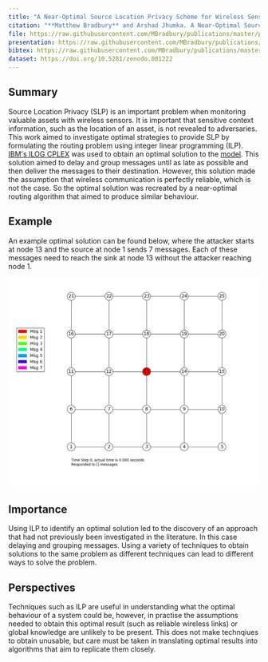 ```yaml
---
title: "A Near-Optimal Source Location Privacy Scheme for Wireless Sensor Networks"
citation: "**Matthew Bradbury** and Arshad Jhumka. A Near-Optimal Source Location Privacy Scheme for Wireless Sensor Networks. In *16th IEEE International Conference on Trust, Security and Privacy in Computing and Communications (TrustCom)*, 409–416. August 2017. [doi:10.1109/Trustcom/BigDataSE/ICESS.2017.265](https://doi.org/10.1109/Trustcom/BigDataSE/ICESS.2017.265)."
file: https://raw.githubusercontent.com/MBradbury/publications/master/papers/TrustCom2017.pdf
presentation: https://raw.githubusercontent.com/MBradbury/publications/master/presentations/TrustCom2017.pdf
bibtex: https://raw.githubusercontent.com/MBradbury/publications/master/bibtex/Bradbury_2017_OptimalSourceLocation.bib
dataset: https://doi.org/10.5281/zenodo.801222
---
```


## Summary

Source Location Privacy (SLP) is an important problem when monitoring valuable assets with wireless sensors. It is important that sensitive context information, such as the location of an asset, is not revealed to adversaries. This work aimed to investigate optimal strategies to provide SLP by formulating the routing problem using integer linear programming (ILP). [IBM's ILOG CPLEX](https://www.ibm.com/uk-en/products/ilog-cplex-optimization-studio) was used to obtain an optimal solution to the [model](https://github.com/MBradbury/slp-attacker-ilp). This solution aimed to delay and group messages until as late as possible and then deliver the messages to their destination. However, this solution made the assumption that wireless communication is perfectly reliable, which is not the case. So the optimal solution was recreated by a near-optimal routing algorithm that aimed to produce similar behaviour.

## Example

An example optimal solution can be found below, where the attacker starts at node 13 and the source at node 1 sends 7 messages. Each of these messages need to reach the sink at node 13 without the attacker reaching node 1.

![Animation of an optimal solution](/images/TrustCom2017-results_ilp5x5_2_anim.gif)

## Importance

Using ILP to identify an optimal solution led to the discovery of an approach that had not previously been investigated in the literature. In this case delaying and grouping messages. Using a variety of techniques to obtain solutions to the same problem as different techniques can lead to different ways to solve the problem.

## Perspectives

Techniques such as ILP are useful in understanding what the optimal behaviour of a system could be, however, in practise the assumptions needed to obtain this optimal result (such as reliable wireless links) or global knowledge are unlikely to be present. This does not make technqiues to obtain unusable, but care must be taken in translating optimal results into algorithms that aim to replicate them closely.
